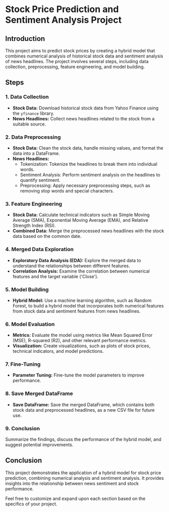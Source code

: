 # Stock Price Prediction and Sentiment Analysis Project

## Introduction

This project aims to predict stock prices by creating a hybrid model that combines numerical analysis of historical stock data and sentiment analysis of news headlines. The project involves several steps, including data collection, preprocessing, feature engineering, and model building.

## Steps

### 1. Data Collection

- **Stock Data:** Download historical stock data from Yahoo Finance using the `yfinance` library.
- **News Headlines:** Collect news headlines related to the stock from a suitable source.

### 2. Data Preprocessing

- **Stock Data:** Clean the stock data, handle missing values, and format the data into a DataFrame.
- **News Headlines:** 
  - Tokenization: Tokenize the headlines to break them into individual words.
  - Sentiment Analysis: Perform sentiment analysis on the headlines to quantify sentiment.
  - Preprocessing: Apply necessary preprocessing steps, such as removing stop words and special characters.

### 3. Feature Engineering

- **Stock Data:** Calculate technical indicators such as Simple Moving Average (SMA), Exponential Moving Average (EMA), and Relative Strength Index (RSI).
- **Combined Data:** Merge the preprocessed news headlines with the stock data based on the common date.

### 4. Merged Data Exploration

- **Exploratory Data Analysis (EDA):** Explore the merged data to understand the relationships between different features.
- **Correlation Analysis:** Examine the correlation between numerical features and the target variable ('Close').

### 5. Model Building

- **Hybrid Model:** Use a machine learning algorithm, such as Random Forest, to build a hybrid model that incorporates both numerical features from stock data and sentiment features from news headlines.

### 6. Model Evaluation

- **Metrics:** Evaluate the model using metrics like Mean Squared Error (MSE), R-squared (R2), and other relevant performance metrics.
- **Visualization:** Create visualizations, such as plots of stock prices, technical indicators, and model predictions.

### 7. Fine-Tuning

- **Parameter Tuning:** Fine-tune the model parameters to improve performance.

### 8. Save Merged DataFrame

- **Save DataFrame:** Save the merged DataFrame, which contains both stock data and preprocessed headlines, as a new CSV file for future use.

### 9. Conclusion

Summarize the findings, discuss the performance of the hybrid model, and suggest potential improvements.

## Conclusion

This project demonstrates the application of a hybrid model for stock price prediction, combining numerical analysis and sentiment analysis. It provides insights into the relationship between news sentiment and stock performance.

Feel free to customize and expand upon each section based on the specifics of your project.